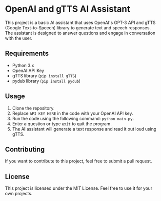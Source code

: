 # OpenAI and gTTS AI Assistant

This project is a basic AI assistant that uses OpenAI's GPT-3 API and gTTS (Google Text-to-Speech) library to generate text and speech responses. The assistant is designed to answer questions and engage in conversation with the user.

## Requirements

- Python 3.x
- OpenAI API Key
- gTTS library (`pip install gTTS`)
- pydub library (`pip install pydub`)

## Usage

1. Clone the repository.
2. Replace `API KEY HERE` in the code with your OpenAI API key.
3. Run the code using the following command: `python main.py`.
4. Enter a question or type `exit` to quit the program.
5. The AI assistant will generate a text response and read it out loud using gTTS.

## Contributing

If you want to contribute to this project, feel free to submit a pull request.

## License

This project is licensed under the MIT License. Feel free to use it for your own projects.